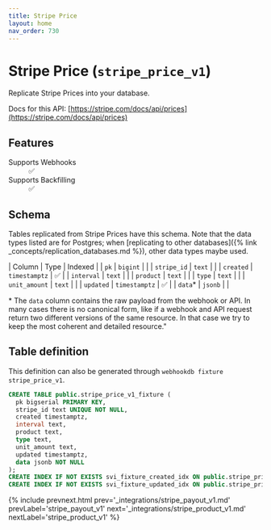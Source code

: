 ```yaml
---
title: Stripe Price
layout: home
nav_order: 730
---
```


# Stripe Price (`stripe_price_v1`)

Replicate Stripe Prices into your database.

Docs for this API: [https://stripe.com/docs/api/prices](https://stripe.com/docs/api/prices)

## Features

<dl>
<dt>Supports Webhooks</dt>
<dd>✅</dd>
<dt>Supports Backfilling</dt>
<dd>✅</dd>

</dl>

## Schema

Tables replicated from Stripe Prices have this schema.
Note that the data types listed are for Postgres;
when [replicating to other databases]({% link _concepts/replication_databases.md %}),
other data types maybe used.

| Column | Type | Indexed |
| `pk` | `bigint` |  |
| `stripe_id` | `text` |  |
| `created` | `timestamptz` | ✅ |
| `interval` | `text` |  |
| `product` | `text` |  |
| `type` | `text` |  |
| `unit_amount` | `text` |  |
| `updated` | `timestamptz` | ✅ |
| `data`* | `jsonb` |  |

<span class="fs-3">* The `data` column contains the raw payload from the webhook or API.
In many cases there is no canonical form, like if a webhook and API request return
two different versions of the same resource.
In that case we try to keep the most coherent and detailed resource."</span>

## Table definition

This definition can also be generated through `webhookdb fixture stripe_price_v1`.

```sql
CREATE TABLE public.stripe_price_v1_fixture (
  pk bigserial PRIMARY KEY,
  stripe_id text UNIQUE NOT NULL,
  created timestamptz,
  interval text,
  product text,
  type text,
  unit_amount text,
  updated timestamptz,
  data jsonb NOT NULL
);
CREATE INDEX IF NOT EXISTS svi_fixture_created_idx ON public.stripe_price_v1_fixture (created);
CREATE INDEX IF NOT EXISTS svi_fixture_updated_idx ON public.stripe_price_v1_fixture (updated);
```

{% include prevnext.html prev='_integrations/stripe_payout_v1.md' prevLabel='stripe_payout_v1' next='_integrations/stripe_product_v1.md' nextLabel='stripe_product_v1' %}

